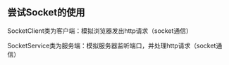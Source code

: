 ## 尝试Socket的使用

SocketClient类为客户端：模拟浏览器发出http请求（socket通信）

SocketService类为服务端：模拟服务器监听端口，并处理http请求（socket通信）